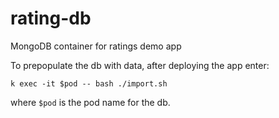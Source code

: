 # rating-db

MongoDB container for ratings demo app

To prepopulate the db with data, after deploying the app enter:

`k exec -it $pod -- bash ./import.sh`

where `$pod` is the pod name for the db.